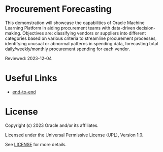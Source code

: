# Procurement Forecasting

This demonstration will showcase the capabilities of Oracle Machine Learning Platform in aiding procurement teams with data-driven decision-making.
Objectives are: classifying vendors or suppliers into different categories based on various criteria to streamline procurement processes, identifying unusual or abnormal patterns in spending data, forecasting total daily/weekly/monthly procurement spending for each vendor.


Reviewed: 2023-12-04
 
 
# Useful Links

- [end-to-end](https://www.youtube.com/watch?v=Ilz4lJzHZcs)

 
# License
 
Copyright (c) 2023 Oracle and/or its affiliates.
 
Licensed under the Universal Permissive License (UPL), Version 1.0.
 
See [LICENSE](https://github.com/oracle-devrel/technology-engineering/blob/main/LICENSE) for more details.
